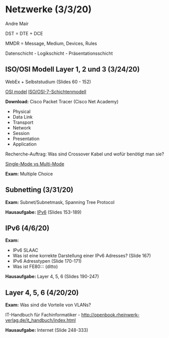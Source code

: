 # Netzwerke (3/3/20)

Andre Mair

DST = DTE + DCE

MMDR = Message, Medium, Devices, Rules

Datenschicht - Logikschicht - Präsentationsschicht

## ISO/OSI Modell Layer 1, 2 und 3 (3/24/20)

WebEx + Selbststudium (Slides 60 - 152)

[OSI model](https://en.wikipedia.org/wiki/OSI_model)
[ISO/OSI-7-Schichtenmodell](https://www.elektronik-kompendium.de/sites/kom/0301201.htm)

**Download:** Cisco Packet Tracer (Cisco Net Academy)

 - Physical 
 - Data Link 
 - Transport
 - Network
 - Session
 - Presentation
 - Application

Recherche-Auftrag: Was sind Crossover Kabel und wofür benötigt man sie?

[Single-Mode vs Multi-Mode](https://community.fs.com/blog/single-mode-cabling-cost-vs-multimode-cabling-cost.html)

**Exam:** Multiple Choice 

## Subnetting (3/31/20)

**Exam:** Subnet/Subnetmask, Spanning Tree Protocol

**Hausaufgabe:** [IPv6](https://tools.ietf.org/html/rfc2460) (Slides 153-189)

## IPv6 (4/6/20)

**Exam:** 
- IPv6 SLAAC
- Was ist eine korrekte Darstellung einer IPv6 Adresses? (Slide 167)
- IPv6 Adresstypen (Slide 170-171)
- Was ist FE80::: (ditto)

**Hausaufgabe:** Layer 4, 5, 6 (Slides 190-247)

## Layer 4, 5, 6 (4/20/20)

**Exam:** Was sind die Vorteile von VLANs?

IT-Handbuch für Fachinformatiker - http://openbook.rheinwerk-verlag.de/it_handbuch/index.html

**Hausaufgabe:** Internet (Slide 248-333)


<!--stackedit_data:
eyJoaXN0b3J5IjpbMzExNjYwNzQ1LC0xNDAwNjcyOTMzLC01MD
gyNjkwNzksLTI1OTM0OTEwOCwtMTYwNjQyMjc3OSwxMzAwNDYw
NjQ4LDQ3MTA4ODA4OSwtMTE3MjE2NTc5OSwtMzg0NzM5MTU5LC
00MjY5NTQyNSwtNTIwNTczOTYzLC04OTA2MTk4MDddfQ==
-->